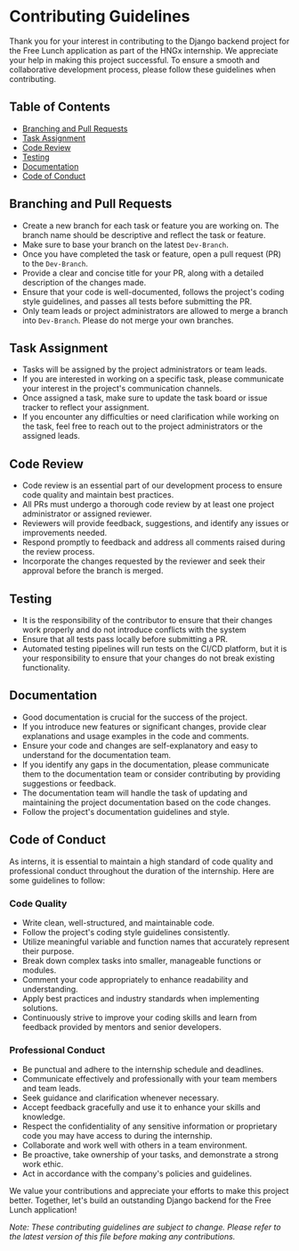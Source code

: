 # Contributing Guidelines

Thank you for your interest in contributing to the Django backend project for the Free Lunch application as part of the HNGx internship. We appreciate your help in making this project successful. To ensure a smooth and collaborative development process, please follow these guidelines when contributing.

## Table of Contents

- [Branching and Pull Requests](#branching-and-pull-requests)
- [Task Assignment](#task-assignment)
- [Code Review](#code-review)
- [Testing](#testing)
- [Documentation](#documentation)
- [Code of Conduct](#code-of-conduct)

## Branching and Pull Requests

- Create a new branch for each task or feature you are working on. The branch name should be descriptive and reflect the task or feature.
- Make sure to base your branch on the latest `Dev-Branch`.
- Once you have completed the task or feature, open a pull request (PR) to the `Dev-Branch`.
- Provide a clear and concise title for your PR, along with a detailed description of the changes made.
- Ensure that your code is well-documented, follows the project's coding style guidelines, and passes all tests before submitting the PR.
- Only team leads or project administrators are allowed to merge a branch into `Dev-Branch`. Please do not merge your own branches.

## Task Assignment

- Tasks will be assigned by the project administrators or team leads.
- If you are interested in working on a specific task, please communicate your interest in the project's communication channels.
- Once assigned a task, make sure to update the task board or issue tracker to reflect your assignment.
- If you encounter any difficulties or need clarification while working on the task, feel free to reach out to the project administrators or the assigned leads.

## Code Review

- Code review is an essential part of our development process to ensure code quality and maintain best practices.
- All PRs must undergo a thorough code review by at least one project administrator or assigned reviewer.
- Reviewers will provide feedback, suggestions, and identify any issues or improvements needed.
- Respond promptly to feedback and address all comments raised during the review process.
- Incorporate the changes requested by the reviewer and seek their approval before the branch is merged.

## Testing

- It is the responsibility of the contributor to ensure that their changes work properly and do not introduce conflicts with the system
- Ensure that all tests pass locally before submitting a PR.
- Automated testing pipelines will run tests on the CI/CD platform, but it is your responsibility to ensure that your changes do not break existing functionality.

## Documentation

- Good documentation is crucial for the success of the project.
- If you introduce new features or significant changes, provide clear explanations and usage examples in the code and comments.
- Ensure your code and changes are self-explanatory and easy to understand for the documentation team.
- If you identify any gaps in the documentation, please communicate them to the documentation team or consider contributing by providing suggestions or feedback.
- The documentation team will handle the task of updating and maintaining the project documentation based on the code changes.
- Follow the project's documentation guidelines and style.

## Code of Conduct

As interns, it is essential to maintain a high standard of code quality and professional conduct throughout the duration of the internship. Here are some guidelines to follow:

### Code Quality

- Write clean, well-structured, and maintainable code.
- Follow the project's coding style guidelines consistently.
- Utilize meaningful variable and function names that accurately represent their purpose.
- Break down complex tasks into smaller, manageable functions or modules.
- Comment your code appropriately to enhance readability and understanding.
- Apply best practices and industry standards when implementing solutions.
- Continuously strive to improve your coding skills and learn from feedback provided by mentors and senior developers.

### Professional Conduct

- Be punctual and adhere to the internship schedule and deadlines.
- Communicate effectively and professionally with your team members and team leads.
- Seek guidance and clarification whenever necessary.
- Accept feedback gracefully and use it to enhance your skills and knowledge.
- Respect the confidentiality of any sensitive information or proprietary code you may have access to during the internship.
- Collaborate and work well with others in a team environment.
- Be proactive, take ownership of your tasks, and demonstrate a strong work ethic.
- Act in accordance with the company's policies and guidelines.

We value your contributions and appreciate your efforts to make this project better. Together, let's build an outstanding Django backend for the Free Lunch application!

*Note: These contributing guidelines are subject to change. Please refer to the latest version of this file before making any contributions.*